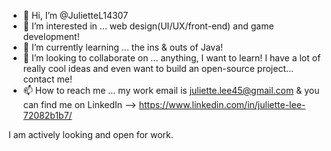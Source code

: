 - 👋 Hi, I’m @JulietteL14307
- 👀 I’m interested in ... web design(UI/UX/front-end) and game development!
- 🌱 I’m currently learning ... the ins & outs of Java!
- 💞️ I’m looking to collaborate on ... anything, I want to learn! I have a lot of really cool ideas and even want to build an open-source project... contact me!
- 📫 How to reach me ... my work email is juliette.lee45@gmail.com & you can find me on LinkedIn -->  https://www.linkedin.com/in/juliette-lee-72082b1b7/

I am actively looking and open for work.

<!---
JulietteL14307/JulietteL14307 is a ✨ special ✨ repository because its `README.md` (this file) appears on your GitHub profile.
You can click the Preview link to take a look at your changes.
--->
